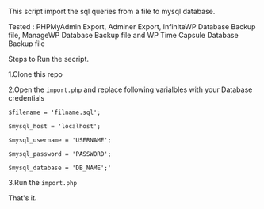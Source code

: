 This script import the sql queries from a file to mysql database.

Tested : PHPMyAdmin Export, Adminer Export, InfiniteWP Database Backup file, ManageWP Database Backup file and WP Time Capsule Database Backup file

Steps to Run the secript.

1.Clone this repo

2.Open the `import.php` and replace following varialbles with your Database credentials

`$filename = 'filname.sql';`

`$mysql_host = 'localhost';`

`$mysql_username = 'USERNAME';`

`$mysql_password = 'PASSWORD';`

`$mysql_database = 'DB_NAME';'`

3.Run the `import.php`

That's it.
